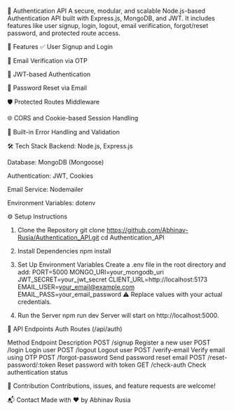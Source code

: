 🔐 Authentication API
A secure, modular, and scalable Node.js-based Authentication API built with Express.js, MongoDB, and JWT. It includes features like user signup, login, logout, email verification, forgot/reset password, and protected route access.

🚀 Features
✅ User Signup and Login

📧 Email Verification via OTP

🔐 JWT-based Authentication

🔁 Password Reset via Email

🛡️ Protected Routes Middleware

🌐 CORS and Cookie-based Session Handling

🧪 Built-in Error Handling and Validation

🛠️ Tech Stack
Backend: Node.js, Express.js

Database: MongoDB (Mongoose)

Authentication: JWT, Cookies

Email Service: Nodemailer

Environment Variables: dotenv

⚙️ Setup Instructions
1. Clone the Repository
git clone https://github.com/Abhinav-Rusia/Authentication_API.git
cd Authentication_API
2. Install Dependencies
npm install
3. Set Up Environment Variables
Create a .env file in the root directory and add:
PORT=5000
MONGO_URI=your_mongodb_uri
JWT_SECRET=your_jwt_secret
CLIENT_URL=http://localhost:5173
EMAIL_USER=your_email@example.com
EMAIL_PASS=your_email_password
⚠️ Replace values with your actual credentials.

4. Run the Server
npm run dev
Server will start on http://localhost:5000.

🔑 API Endpoints
Auth Routes (/api/auth)

Method	Endpoint	Description
POST	/signup	Register a new user
POST	/login	Login user
POST	/logout	Logout user
POST	/verify-email	Verify email using OTP
POST	/forgot-password	Send password reset email
POST	/reset-password/:token	Reset password with token
GET	/check-auth	Check authentication status


🤝 Contribution
Contributions, issues, and feature requests are welcome!

📬 Contact
Made with ❤️ by Abhinav Rusia

